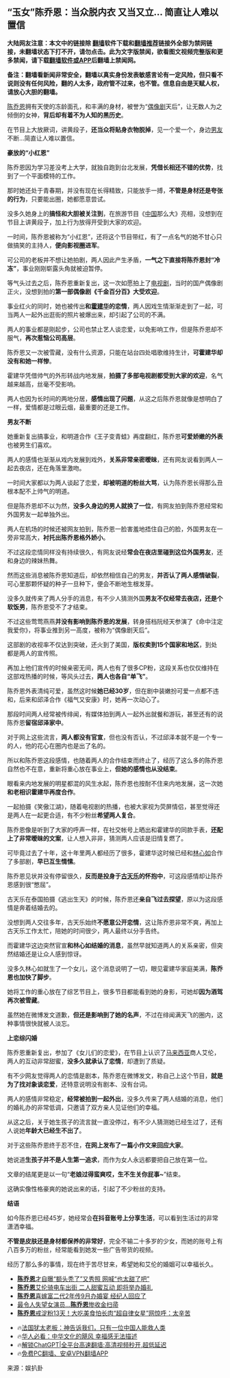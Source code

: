  <!-- 面包屑导航 --> <h2>“玉女”陈乔恩：当众脱内衣 又当又立… 简直让人难以置信</h2> <p class="notice"><b>大陆网友注意：本文中的链接除 <a href="https://github.com/bannedbook/fanqiang" >翻墙</a>软件下载和<a href="https://github.com/killgcd/justmysocks/blob/master/README.md">翻墙推荐</a>链接外全部为禁网链接，未翻墙状态下打不开，请勿点击。此为文字版禁闻，欲看图文视频完整版和更多禁闻，请下载<a href="https://github.com/bannedbook/fanqiang">翻墙软件或APP</a>后翻墙上禁闻网。</p><p>备注：翻墙看新闻非常安全，翻墙以真实身份发表敏感言论有一定风险，但只看不说则没有任何风险，翻的人太多，政府管不过来，也不管。信息自由是天赋人权，请放心大胆的翻墙。</b></p>  <div class="entry"> <p><a href="https://www.bannedbook.org/bnews/tag/%e9%99%88%e4%b9%94%e6%81%a9/" class="st_tag internal_tag" rel="tag" title="标签 陈乔恩 下的日志">陈乔恩</a>拥有天使的冻龄面孔，和丰满的身材，被誉为“<a href="https://www.bannedbook.org/bnews/tag/%E5%81%B6%E5%83%8F%E5%89%A7/" class="st_tag internal_tag" rel="tag" title="标签 偶像剧 下的日志">偶像剧</a>天后”，让无数人为之倾倒的女神，<strong>背后却有着不为人知的黑历史</strong>。</p> <p>在节目上大放厥词，讲黄段子，<strong>还当众将贴身衣物脱掉</strong>，见一个爱一个，身边<a href="https://www.bannedbook.org/bnews/tag/%e7%94%b7%e5%8f%8b/" class="st_tag internal_tag" rel="tag" title="标签 男友 下的日志">男友</a>不断&#8230;简直让人难以置信。</p> <p><strong>豪放的“小红恩”</strong></p> <p>陈乔恩因为学习差没考上大学，就独自跑到台北发展，<strong>凭借长相还不错的优势</strong>，找到了一个平面模特的工作。</p> <p>那时她还处于青春期，并没有现在长得精致，只能放手一搏，<strong>不管是身材还是夸张的行为</strong>，只要能出圈，她都愿意尝试。</p> <p>没多久她身上的<strong>搞怪和大胆被关注到</strong>，在旅游节目《<span class='wp_keywordlink_affiliate'><a href="https://www.bannedbook.org/" title="中国" target="_blank">中国</a></span>那么大》亮相，没想到在节目上讲黄段子，加上行为放得开受到大家的欢迎。</p> <p>一时间，陈乔恩被称为“小红恩”，还将这个节目带红，有了一点名气的她不甘心只做搞笑的主持人，<strong>便向影视圈进军</strong>。</p> <p>可公司的老板并不想让她拍剧，两人因此产生矛盾，<strong>一气之下直接将陈乔恩封“冷冻”</strong>，事业刚刚崭露头角就被迫暂停。</p> <p>等气头过去之后，陈乔恩重新复出，这一次如愿拍上了<a href="https://www.bannedbook.org/bnews/tag/%E7%94%B5%E8%A7%86%E5%89%A7/" class="st_tag internal_tag" rel="tag" title="标签 电视剧 下的日志">电视剧</a>，当时的国产偶像剧正火，没想到拍的<strong>第一部偶像剧《千金百分百》大受欢迎</strong>。</p> <p>事业红火的同时，她也被传出<strong>和<a href="https://www.bannedbook.org/bnews/tag/%e9%9c%8d%e5%bb%ba%e5%8d%8e/" class="st_tag internal_tag" rel="tag" title="标签 霍建华 下的日志">霍建华</a>的恋情</strong>，两人因戏生情渐渐走到了一起，可当两人一起外出逛街的照片被爆出来，却引起了公司的不满。</p> <p>两人的事业都是刚起步，公司也禁止艺人谈恋爱，以免影响工作，但是陈乔恩却不服气，<strong>再次惹恼公司高层</strong>。</p> <p>陈乔恩又一次被雪藏，没有什么资源，只能在站台四处唱歌维持生计，<strong>可霍建华却没有和她一样惨</strong>。</p> <p>霍建华凭借帅气的外形转战内地发展，<strong>拍摄了多部电视剧都受到大家的欢迎</strong>，名气越来越高，丝毫不受影响。</p>  <p>两人也因为长时间的两地分居，<strong>感情出现了问题</strong>，从这之后陈乔恩就像是想明白了一样，爱情都是过眼云烟，最重要的还是工作。</p> <p><strong>男友不断</strong></p> <p>她重新复出搞事业，和明道合作《王子变青蛙》再度翻红，陈乔恩<strong>可爱娇嫩的外表</strong>也被男生们喜欢。</p> <p>两人的感情也渐渐从戏内发展到戏外，<strong>关系非常亲密暧昧</strong>，还有网友说看到两人一起去夜店，还在角落里激吻。</p> <p>一时间大家都以为两人谈起了恋爱，<strong>却被明道的粉丝大骂</strong>，认为陈乔恩长得那么丑根本配不上帅气的明道。</p> <p>但是陈乔恩却不以为然，<strong>没多久身边的男人就换了一位</strong>，有网友拍到陈乔恩经常和外国男友一起单独外出。</p> <p>两人在机场的时候还被网友拍到，陈乔恩一脸害羞地捂住自己的脸，外国男友在一旁非常高大，<strong>衬托出陈乔恩格外娇小</strong>。</p> <p>不过这段恋情同样没有持续很久，有网友说经<strong>常会在夜店里碰到这位外国男友</strong>，还和身边的辣妹热舞。</p> <p>然而这些消息被陈乔恩知道后，却依然相信自己的男友，<strong>并否认了两人感情破裂</strong>，可心里那颗怀疑的种子一旦种下，便会不断地生根发芽。</p> <p>没多久就传来了两人分手的消息，有不少人猜测外国<strong>男友不仅经常去夜店，还是个软饭男</strong>，陈乔恩受不了才结束。</p> <p>不过这些莺莺燕燕<strong>并没有影响到陈乔恩的发展</strong>，转身搭档阮经天参演了《命中注定我爱你》，将事业推到另一高度，被称为“偶像剧天后”。</p> <p>这部剧的收视率不仅达到突破，还火到了美国，<strong>版权卖到15个国家和地区</strong>，到处都是两人的宣传照。</p> <p>再加上他们宣传的时候亲密无间，两人也有了很多CP粉，这段关系也仅仅维持在这部戏热播的时候，等风头过去，<strong>两人也各自“单飞”</strong>。</p>  <p>陈乔恩外表清纯可爱，虽然这时候<strong>她已经30岁</strong>，但在剧中装嫩扮可爱一点都不违和，后来和邱泽合作《福气又安康》时，她再一次动心了。</p> <p>那段时间两人经常被传绯闻，有媒体拍到两人一起外出就餐和游玩，甚至还有的说陈乔恩<strong>留宿邱泽家中</strong>。</p> <p>对于网上这些流言，<strong>两人都没有官宣</strong>，但也没有否认，不过邱泽本就不是一个专一的人，他的花心在圈内也是出了名的。</p> <p>所以和陈乔恩这段感情，也随着两人的合作结束而终止了，经历了这么多的陈乔恩自然也不在意，重新将重心放在事业上，<strong>但她的感情也从没结束</strong>。</p> <p>眼看来内地发展的明星都混的风生水起，陈乔恩也按耐不住来内地发展，这一次她<strong>和老相识霍建华再度合作</strong>。</p> <p>一起拍摄《笑傲江湖》，随着电视剧的热播，也被大家视为荧屏情侣，甚至觉得还是两人在一起更合适，有不少粉丝<strong>希望两人复合</strong>。</p> <p>陈乔恩像是听到了大家的呼声一样，在社交帐号上晒出和霍建华的同款手表，<strong>还配上了非常暧昧的文案</strong>，让人想入非非，猜测两人应该是旧情复燃了。</p> <p>可毕竟过去了十年，这十年里两人都经历了很多，霍建华这时候已经和<a href="https://www.bannedbook.org/bnews/tag/%e6%9e%97%e5%bf%83%e5%a6%82/" class="st_tag internal_tag" rel="tag" title="标签 林心如 下的日志">林心如</a>合作了多部剧，<strong>早已互生情愫</strong>。</p> <p>陈乔恩见状并没有停留很久，<strong>反而是投身于<a href="https://www.bannedbook.org/bnews/tag/%e5%8f%a4%e5%a4%a9%e4%b9%90/" class="st_tag internal_tag" rel="tag" title="标签 古天乐 下的日志">古天乐</a>的怀抱中</strong>，可这段感情却让陈乔恩感到很“憋屈”。</p> <p>古天乐在泰国拍摄《逃出生天》的时候，陈乔恩还<strong>亲自飞过去探望</strong>，原以为这段感情是奔着结婚去的。</p> <p>没想到两人交往多年，古天乐始终<strong>不愿意公开恋情</strong>，这让陈乔恩非常不爽，再加上古天乐工作太忙，陪她的时间很少，两人最终以分手告终。</p> <p>而霍建华这边突然官宣<strong>和林心如结婚的消息</strong>，虽然早就知道两人的关系亲密，但突然结婚还是让众人感到惊讶。</p> <p>没多久林心如就生了一个女儿，这个消息说明了一切，眼见霍建华家庭美满，<strong>陈乔恩也加快了脚步</strong>。</p>  <p>她将工作的重心放在了综艺节目上，很多节目都能看到她的身影，可她却<strong>因为酒驾再次被雪藏</strong>。</p> <p>虽然她在微博发文道歉，<strong>但还是影响到了她的名声</strong>，不过在绯闻满天飞的圈内，这种事情很快就被人淡忘。</p> <p><strong>上恋综闪婚</strong></p> <p>陈乔恩重新复出，参加了《女儿们的恋爱》，在节目上认识了<a href="https://www.bannedbook.org/bnews/tag/%e9%a9%ac%e6%9d%a5%e8%a5%bf%e4%ba%9a/" class="st_tag internal_tag" rel="tag" title="标签 马来西亚 下的日志">马来西亚</a>商人艾伦，两人的互动非常甜蜜，<strong>没多久就承认了恋情</strong>，却遭到了质疑。</p> <p>有不少网友觉得两人的恋情是剧本，陈乔恩在微博发文，称自己上这个节目，<strong>就是为了找对象谈恋爱</strong>，还特意说明没有剧本、没有台词。</p> <p>两人的感情非常稳定，<strong>经常被拍到一起外出</strong>，没多久传来了两人结婚的消息，他们的婚礼办的非常低调，只邀请了双方亲人见证他们的幸福。</p> <p>从这之后，关于她生孩子的流言就一直没停过，有不少人猜测她已经生过了，还有人说她<strong>年龄大已经生不出了</strong>。</p> <p>对于这些陈乔恩终于忍不住，<strong>在网上发布了一篇小作文来回应大家</strong>。</p> <p>她说道<strong>生孩子并不是人生第一追求</strong>，而作为女人永远都要把自己放在第一位。</p> <p>文章的结尾更是以一句“<strong>老娘过得蛮爽哎，生不生关你屁事~</strong>”结束。</p> <p>这确实像性格豪爽的她说出来的话，引起了不少粉丝的支持。</p> <p><strong>结语</strong></p> <p>如今陈乔恩已经45岁，她经常会<strong>在抖音账号上分享生活</strong>，可以看到生活过的非常潇洒幸福。</p>  <p><strong>不管是皮肤还是身材都保养的非常好</strong>，完全不输二十多岁的少女，而她的账号上有八百多万的粉丝，经常能看到她发一些广告带货的视频。</p> <p>经历了那么多的事情，现在终于苦尽甘来，希望她和艾伦的婚姻可以幸福长久。</p> <!--<div id="taboola-mid-1"></div>--><ul class='op-related-articles' title='相关阅读'> <li><a href='https://www.bannedbook.org/bnews/yule/20240801/2069350.html' target='_blank'><b>陈乔恩</b>才自曝“额头秃了”又秀照 网喊“也太甜了吧”</a></li> <li><a href='https://www.bannedbook.org/bnews/yule/20240723/2065626.html' target='_blank'><b>陈乔恩</b>艾伦骑电车出街 二人甜蜜互动 即将举办婚礼</a></li> <li><a href='https://www.bannedbook.org/bnews/yule/20240627/2055246.html' target='_blank'><b>陈乔恩</b>喜嫁富二代2年传9月办婚宴 经纪人回应了</a></li> <li><a href='https://www.bannedbook.org/bnews/yule/20240515/2036886.html' target='_blank'>最令人失望女演员…<b>陈乔恩</b>惨收金扫帚</a></li> <li><a href='https://www.bannedbook.org/bnews/yule/20240314/2012736.html' target='_blank'><b>陈乔恩</b>戒淀粉13天！大吃美食怕长肉“超自律女星”网惊呼：太辛苦</a></li> </ul> <ul class="texttj"> <li>🔥<a href="https://www.bannedbook.org/bnews/ssgc/20230219/1850782.html" target="_blank">法国犹太老板：神告诉我们，只有一位中国人能救人类</a></li> <li>🔥<a href="https://www.bannedbook.org/bnews/comments/20220220/1694796.html" target="_blank">华人必看：中华文化的飓风 幸福感无法描述</a></li> <li>🔥<a href="https://github.com/bannedbook/fanqiang/wiki/V2ray%E6%9C%BA%E5%9C%BA" target="_blank">解锁ChatGPT|全平台高速翻墙:高清视频秒开,超低延迟</a></li> <li>🔥<a href="https://github.com/bannedbook/fanqiang/wiki/%E7%A6%81%E9%97%BB%E7%BD%91%E5%AE%89%E5%8D%93%E7%BF%BB%E5%A2%99%E6%96%B0%E9%97%BBAPP" target="_blank">免费PC翻墙、安卓VPN翻墙APP</a></li> </ul><p class="src-info">来源：娱扒卦 </p><a name='sharetosocial'></a> <div style="margin-bottom:5px;padding-bottom:5px;clear:both"> <div id="archive-pix-1" class="banner-ads"> <!-- AuctionX Display platform tag START --> <div id="27602x728x90x621x_ADSLOT1" clicktrack="%%CLICK_URL_ESC%%"></div>  <!-- AuctionX Display platform tag END --> </div> <div id="archive-pix-2" class="banner-ads"> <!-- AuctionX Display platform tag START --> <div id="27556x300x250x621x_ADSLOT1" clicktrack="%%CLICK_URL_ESC%%" style="margin:0 auto;text-align:center"></div>  <!-- AuctionX Display platform tag END --> </div> </div>  <div id="archive-pix-1" class="banner-ads"> <!-- AuctionX Display platform tag START --> <div id="27603x728x90x621x_ADSLOT1" clicktrack="%%CLICK_URL_ESC%%"></div>  <!-- AuctionX Display platform tag END --> </div> </div><!--END ENTRY--> 